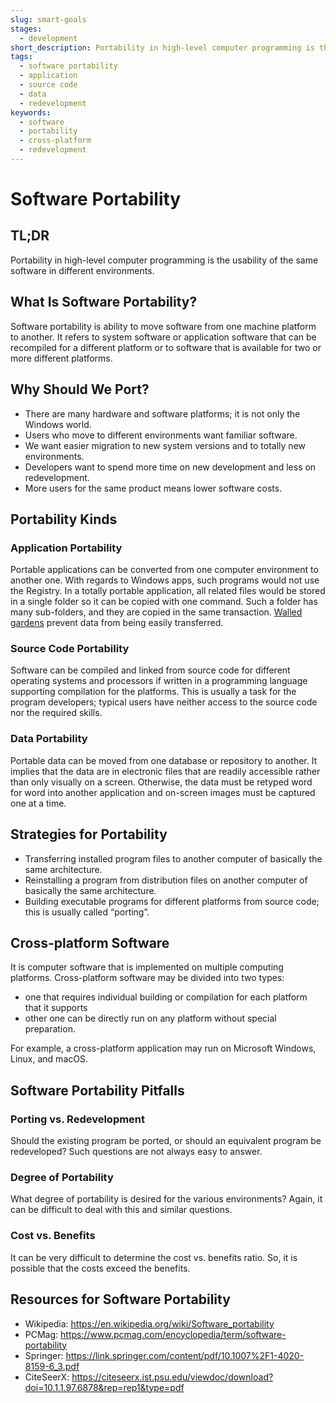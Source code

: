 ```yaml
---
slug: smart-goals
stages:
  - development
short_description: Portability in high-level computer programming is the usability of the same software in different environments. 
tags:
  - software portability
  - application
  - source code
  - data
  - redevelopment
keywords:
  - software
  - portability
  - cross-platform
  - redevelopment
---
```


# Software Portability

## TL;DR

Portability in high-level computer programming is the usability of the same software in different environments.

## What Is Software Portability?

Software portability is ability to move software from one machine platform to another. It refers to system software or application software that can be recompiled for a different platform or to software that is available for two or more different platforms. 

## Why Should We Port?

- There are many hardware and software platforms; it is not only the Windows world.
- Users who move to different environments want familiar software.
- We want easier migration to new system versions and to totally new environments.
- Developers want to spend more time on new development and less on redevelopment.
- More users for the same product means lower software costs.

## Portability Kinds

### Application Portability

Portable applications can be converted from one computer environment to another one. 
With regards to Windows apps, such programs would not use the Registry. In a totally portable application, all related files would be stored in a single folder so it can be copied with one command. Such a folder has many sub-folders, and they are copied in the same transaction. 
[Walled gardens](https://www.pcmag.com/encyclopedia/term/walled-garden) prevent data from being easily transferred. 

###  Source Code Portability

Software can be compiled and linked from source code for different operating systems and processors if written in a programming language supporting compilation for the platforms. 
This is usually a task for the program developers; typical users have neither access to the source code nor the required skills.

### Data Portability 

Portable data can be moved from one database or repository to another. It implies that the data are in electronic files that are readily accessible rather than only visually on a screen. Otherwise, the data must be retyped word for word into another application and on-screen images must be captured one at a time. 

## Strategies for Portability

-   Transferring installed program files to another computer of basically the same architecture.
-   Reinstalling a program from distribution files on another computer of basically the same architecture.
-   Building executable programs for different platforms from source code; this is usually called “porting”. 

## Cross-platform Software 

It is computer software that is implemented on multiple computing platforms. Cross-platform software may be divided into two types:
- one that requires individual building or compilation for each platform that it supports
- other one can be directly run on any platform without special preparation.

For example, a cross-platform application may run on Microsoft Windows, Linux, and macOS. 

## Software Portability Pitfalls

### Porting vs. Redevelopment

Should the existing program be ported, or should an equivalent program be redeveloped? Such questions are not always easy to answer. 

### Degree of Portability 
What degree of portability is desired for the various environments? Again, it can be difficult to deal with this and similar questions. 

### Cost vs. Benefits
It can be very difficult to determine the cost vs. benefits ratio. So, it is possible that the costs exceed the benefits.

## Resources for Software Portability 

- Wikipedia: https://en.wikipedia.org/wiki/Software_portability
- PCMag: https://www.pcmag.com/encyclopedia/term/software-portability
- Springer: https://link.springer.com/content/pdf/10.1007%2F1-4020-8159-6_3.pdf
- CiteSeerX: https://citeseerx.ist.psu.edu/viewdoc/download?doi=10.1.1.97.6878&rep=rep1&type=pdf


